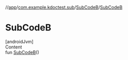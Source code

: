 //[app](../../../index.md)/[com.example.kdoctest.sub](../index.md)/[SubCodeB](index.md)/[SubCodeB](-sub-code-b.md)



# SubCodeB  
[androidJvm]  
Content  
fun [SubCodeB](-sub-code-b.md)()  



